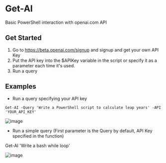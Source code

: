# Get-AI
Basic PowerShell interaction with openai.com API

## Get Started
1. Go to https://beta.openai.com/signup and signup and get your own API Key
2. Put the API key into the $APIKey variable in the script or specify it as a parameter each time it's used. 
3. Run a query

## Examples
* Run a query specifying your API key

`Get-AI -Query 'Write a PowerShell script to calculate leap years' -API 'YOUR_API_KEY'`

![image](https://user-images.githubusercontent.com/121982191/210658718-be2bbd06-abe1-4deb-a4da-9ddd306665fb.png)

* Run a simple query (First parameter is the Query by default, API Key specified in the function)

Get-AI 'Write a bash while loop'

![image](https://user-images.githubusercontent.com/121982191/210659486-ba769581-a859-41af-98b8-e8622da7a1a8.png)
